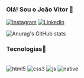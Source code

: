 ### Olá! Sou o João Vitor 👋

[![Instagram](https://img.shields.io/badge/Instagram-E4405F?style=for-the-badge&logo=instagram&logoColor=white)](https://www.instagram.com/joao.vitorandrade_/)
[![Linkedin](https://img.shields.io/badge/LinkedIn-0077B5?style=for-the-badge&logo=linkedin&logoColor=white)]([www.linkedin.com/in/joão-vitor-m-andrade](https://www.linkedin.com/in/joão-vitor-macieira-de-andrade-733252249/))

![Anurag's GitHub stats](https://github-readme-stats.vercel.app/api?username=joaoandradedev&show_icons=true&theme=dracula)

### Tecnologias🚀
<div style="display: inline_block"><br/>
  <img align="center" alt="html5" src="https://img.shields.io/badge/HTML5-E34F26?style=for-the-badge&logo=html5&logoColor=white"/>
  
  <img align="center" alt="css3" src="https://img.shields.io/badge/CSS3-1572B6?style=for-the-badge&logo=css3&logoColor=white"/>
  
  <img align="center" alt="js" src="https://img.shields.io/badge/JavaScript-F7DF1E?style=for-the-badge&logo=javascript&logoColor=black"/>
  
  <img align="center" alt="native" src="https://img.shields.io/badge/React_Native-20232A?style=for-the-badge&logo=react&logoColor=61DAFB"/>
  
</div><br/>
